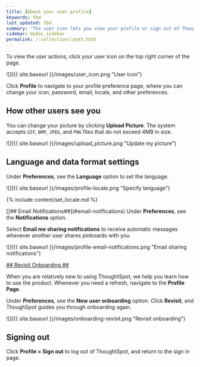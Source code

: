 ```yaml
---
title: [About your user profile]
keywords: tbd
last_updated: tbd
summary: "The user icon lets you view your profile or sign out of ThoughtSpot."
sidebar: mydoc_sidebar
permalink: /:collection/:path.html
---
```

To view the user actions, click your user icon on the top right corner of the page.

 ![]({{ site.baseurl }}/images/user_icon.png "User icon")

Click **Profile** to navigate to your profile preference page, where you can change your icon, password, email, locale, and other  preferences.  

## How other users see you

You can change your picture by clicking **Upload Picture**. The system accepts
`GIF`, `BMP`, `JPEG`, and `PNG` files that do not exceed 4MB in size.

 ![]({{ site.baseurl }}/images/upload_picture.png "Update my picture")

## Language and data format settings ##

Under **Preferences**, see the **Language** option to set the language.

![]({{ site.baseurl }}/images/profile-locale.png "Specify language")

{% include content/set_locale.md %}

[]## Email Notifications##](#email-notifications)
Under **Preferences**, see the **Notifications** option.

Select **Email me sharing notifications** to receive automatic messages whenever another user shares pinboards with you.

![]({{ site.baseurl }}/images/profile-email-notifications.png "Email sharing notifications")

[## Revisit Onboarding ##](#revisit-onboarding)

When you are relatively new to using ThoughtSpot, we help you learn how to use the product. Whenever you need a refresh, navigate to the **Profile Page**.

Under **Preferences**, see the **New user onboarding** option. Click **Revisit**, and ThoughSpot guides you through onboarding again.

![]({{ site.baseurl }}/images/onboarding-revisit.png "Revisit onboarding")


## Signing out

Click **Profile > Sign out** to log out of ThoughtSpot, and return to the sign in page.
